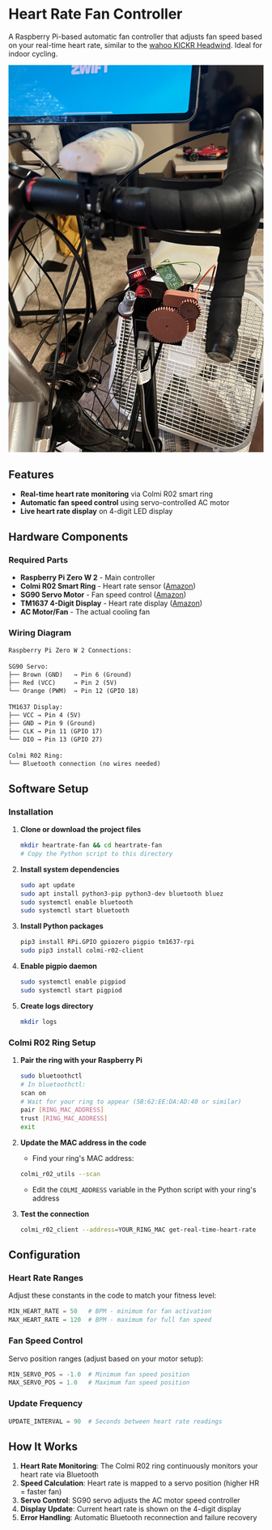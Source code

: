 # Heart Rate Fan Controller

A Raspberry Pi-based automatic fan controller that adjusts fan speed based on your real-time heart rate, similar to the [wahoo KICKR Headwind](https://www.wahoofitness.com/devices/indoor-cycling/accessories/kickr-headwind-buy). Ideal for indoor cycling.

![alt text](/assets/image.png)

## Features

- **Real-time heart rate monitoring** via Colmi R02 smart ring
- **Automatic fan speed control** using servo-controlled AC motor
- **Live heart rate display** on 4-digit LED display

## Hardware Components

### Required Parts

- **Raspberry Pi Zero W 2** - Main controller
- **Colmi R02 Smart Ring** - Heart rate sensor ([Amazon](https://www.aliexpress.us/w/wholesale-colmi-smart-ring.html?spm=a2g0o.productlist.search.0))
- **SG90 Servo Motor** - Fan speed control ([Amazon](https://www.amazon.com/s?k=sg90+servo+motor))
- **TM1637 4-Digit Display** - Heart rate display ([Amazon](https://www.amazon.com/s?k=tm1637+4+digit+display))
- **AC Motor/Fan** - The actual cooling fan

### Wiring Diagram

```
Raspberry Pi Zero W 2 Connections:

SG90 Servo:
├── Brown (GND)   → Pin 6 (Ground)
├── Red (VCC)     → Pin 2 (5V)
└── Orange (PWM)  → Pin 12 (GPIO 18)

TM1637 Display:
├── VCC → Pin 4 (5V)
├── GND → Pin 9 (Ground)
├── CLK → Pin 11 (GPIO 17)
└── DIO → Pin 13 (GPIO 27)

Colmi R02 Ring:
└── Bluetooth connection (no wires needed)
```

## Software Setup

### Installation

1. **Clone or download the project files**
   ```bash
   mkdir heartrate-fan && cd heartrate-fan
   # Copy the Python script to this directory
   ```

2. **Install system dependencies**
   ```bash
   sudo apt update
   sudo apt install python3-pip python3-dev bluetooth bluez
   sudo systemctl enable bluetooth
   sudo systemctl start bluetooth
   ```

3. **Install Python packages**
   ```bash
   pip3 install RPi.GPIO gpiozero pigpio tm1637-rpi
   sudo pip3 install colmi-r02-client
   ```

4. **Enable pigpio daemon**
   ```bash
   sudo systemctl enable pigpiod
   sudo systemctl start pigpiod
   ```

5. **Create logs directory**
   ```bash
   mkdir logs
   ```

### Colmi R02 Ring Setup

1. **Pair the ring with your Raspberry Pi**
   ```bash
   sudo bluetoothctl
   # In bluetoothctl:
   scan on
   # Wait for your ring to appear (5B:62:EE:DA:AD:40 or similar)
   pair [RING_MAC_ADDRESS]
   trust [RING_MAC_ADDRESS]
   exit
   ```

2. **Update the MAC address in the code**
   - Find your ring's MAC address:
   ```bash
   colmi_r02_utils --scan
   ```
   - Edit the `COLMI_ADDRESS` variable in the Python script with your ring's address

3. **Test the connection**
   ```bash
   colmi_r02_client --address=YOUR_RING_MAC get-real-time-heart-rate
   ```

## Configuration

### Heart Rate Ranges
Adjust these constants in the code to match your fitness level:

```python
MIN_HEART_RATE = 50   # BPM - minimum for fan activation
MAX_HEART_RATE = 120  # BPM - maximum for full fan speed
```

### Fan Speed Control
Servo position ranges (adjust based on your motor setup):

```python
MIN_SERVO_POS = -1.0  # Minimum fan speed position
MAX_SERVO_POS = 1.0   # Maximum fan speed position
```

### Update Frequency
```python
UPDATE_INTERVAL = 90  # Seconds between heart rate readings
```

## How It Works

1. **Heart Rate Monitoring**: The Colmi R02 ring continuously monitors your heart rate via Bluetooth
2. **Speed Calculation**: Heart rate is mapped to a servo position (higher HR = faster fan)
3. **Servo Control**: SG90 servo adjusts the AC motor speed controller
4. **Display Update**: Current heart rate is shown on the 4-digit display
5. **Error Handling**: Automatic Bluetooth reconnection and failure recovery
